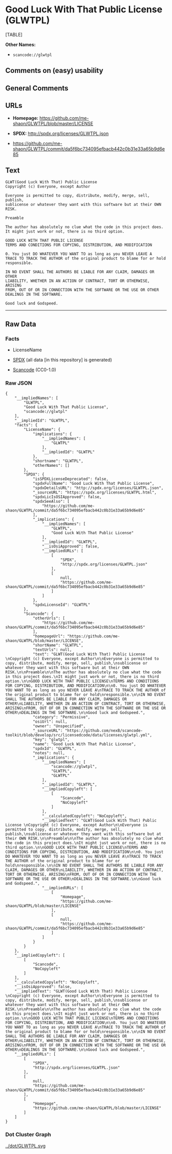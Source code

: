 Good Luck With That Public License (GLWTPL)
===========================================

[TABLE]

**Other Names:**

-   `scancode://glwtpl`

Comments on (easy) usability
----------------------------

General Comments
----------------

URLs
----

-   **Homepage:** https://github.com/me-shaon/GLWTPL/blob/master/LICENSE

-   **SPDX:** http://spdx.org/licenses/GLWTPL.json

-   https://github.com/me-shaon/GLWTPL/commit/da5f6bc734095efbacb442c0b31e33a65b9d6e85

Text
----

    GLWT(Good Luck With That) Public License 
    Copyright (c) Everyone, except Author

    Everyone is permitted to copy, distribute, modify, merge, sell, publish,
    sublicense or whatever they want with this software but at their OWN RISK.

    Preamble

    The author has absolutely no clue what the code in this project does.
    It might just work or not, there is no third option.

    GOOD LUCK WITH THAT PUBLIC LICENSE
    TERMS AND CONDITIONS FOR COPYING, DISTRIBUTION, AND MODIFICATION

    0. You just DO WHATEVER YOU WANT TO as long as you NEVER LEAVE A
    TRACE TO TRACK THE AUTHOR of the original product to blame for or hold
    responsible.

    IN NO EVENT SHALL THE AUTHORS BE LIABLE FOR ANY CLAIM, DAMAGES OR OTHER
    LIABILITY, WHETHER IN AN ACTION OF CONTRACT, TORT OR OTHERWISE, ARISING
    FROM, OUT OF OR IN CONNECTION WITH THE SOFTWARE OR THE USE OR OTHER
    DEALINGS IN THE SOFTWARE.

    Good luck and Godspeed.

------------------------------------------------------------------------

Raw Data
--------

### Facts

-   LicenseName

-   [SPDX](https://spdx.org/licenses/GLWTPL.html "SPDX") (all data \[in
    this repository\] is generated)

-   [Scancode](https://github.com/nexB/scancode-toolkit/blob/develop/src/licensedcode/data/licenses/glwtpl.yml "Scancode")
    (CC0-1.0)

### Raw JSON

    {
        "__impliedNames": [
            "GLWTPL",
            "Good Luck With That Public License",
            "scancode://glwtpl"
        ],
        "__impliedId": "GLWTPL",
        "facts": {
            "LicenseName": {
                "implications": {
                    "__impliedNames": [
                        "GLWTPL"
                    ],
                    "__impliedId": "GLWTPL"
                },
                "shortname": "GLWTPL",
                "otherNames": []
            },
            "SPDX": {
                "isSPDXLicenseDeprecated": false,
                "spdxFullName": "Good Luck With That Public License",
                "spdxDetailsURL": "http://spdx.org/licenses/GLWTPL.json",
                "_sourceURL": "https://spdx.org/licenses/GLWTPL.html",
                "spdxLicIsOSIApproved": false,
                "spdxSeeAlso": [
                    "https://github.com/me-shaon/GLWTPL/commit/da5f6bc734095efbacb442c0b31e33a65b9d6e85"
                ],
                "_implications": {
                    "__impliedNames": [
                        "GLWTPL",
                        "Good Luck With That Public License"
                    ],
                    "__impliedId": "GLWTPL",
                    "__isOsiApproved": false,
                    "__impliedURLs": [
                        [
                            "SPDX",
                            "http://spdx.org/licenses/GLWTPL.json"
                        ],
                        [
                            null,
                            "https://github.com/me-shaon/GLWTPL/commit/da5f6bc734095efbacb442c0b31e33a65b9d6e85"
                        ]
                    ]
                },
                "spdxLicenseId": "GLWTPL"
            },
            "Scancode": {
                "otherUrls": [
                    "https://github.com/me-shaon/GLWTPL/commit/da5f6bc734095efbacb442c0b31e33a65b9d6e85"
                ],
                "homepageUrl": "https://github.com/me-shaon/GLWTPL/blob/master/LICENSE",
                "shortName": "GLWTPL",
                "textUrls": null,
                "text": "GLWT(Good Luck With That) Public License \nCopyright (c) Everyone, except Author\n\nEveryone is permitted to copy, distribute, modify, merge, sell, publish,\nsublicense or whatever they want with this software but at their OWN RISK.\n\nPreamble\n\nThe author has absolutely no clue what the code in this project does.\nIt might just work or not, there is no third option.\n\nGOOD LUCK WITH THAT PUBLIC LICENSE\nTERMS AND CONDITIONS FOR COPYING, DISTRIBUTION, AND MODIFICATION\n\n0. You just DO WHATEVER YOU WANT TO as long as you NEVER LEAVE A\nTRACE TO TRACK THE AUTHOR of the original product to blame for or hold\nresponsible.\n\nIN NO EVENT SHALL THE AUTHORS BE LIABLE FOR ANY CLAIM, DAMAGES OR OTHER\nLIABILITY, WHETHER IN AN ACTION OF CONTRACT, TORT OR OTHERWISE, ARISING\nFROM, OUT OF OR IN CONNECTION WITH THE SOFTWARE OR THE USE OR OTHER\nDEALINGS IN THE SOFTWARE.\n\nGood luck and Godspeed.",
                "category": "Permissive",
                "osiUrl": null,
                "owner": "Unspecified",
                "_sourceURL": "https://github.com/nexB/scancode-toolkit/blob/develop/src/licensedcode/data/licenses/glwtpl.yml",
                "key": "glwtpl",
                "name": "Good Luck With That Public License",
                "spdxId": "GLWTPL",
                "notes": null,
                "_implications": {
                    "__impliedNames": [
                        "scancode://glwtpl",
                        "GLWTPL",
                        "GLWTPL"
                    ],
                    "__impliedId": "GLWTPL",
                    "__impliedCopyleft": [
                        [
                            "Scancode",
                            "NoCopyleft"
                        ]
                    ],
                    "__calculatedCopyleft": "NoCopyleft",
                    "__impliedText": "GLWT(Good Luck With That) Public License \nCopyright (c) Everyone, except Author\n\nEveryone is permitted to copy, distribute, modify, merge, sell, publish,\nsublicense or whatever they want with this software but at their OWN RISK.\n\nPreamble\n\nThe author has absolutely no clue what the code in this project does.\nIt might just work or not, there is no third option.\n\nGOOD LUCK WITH THAT PUBLIC LICENSE\nTERMS AND CONDITIONS FOR COPYING, DISTRIBUTION, AND MODIFICATION\n\n0. You just DO WHATEVER YOU WANT TO as long as you NEVER LEAVE A\nTRACE TO TRACK THE AUTHOR of the original product to blame for or hold\nresponsible.\n\nIN NO EVENT SHALL THE AUTHORS BE LIABLE FOR ANY CLAIM, DAMAGES OR OTHER\nLIABILITY, WHETHER IN AN ACTION OF CONTRACT, TORT OR OTHERWISE, ARISING\nFROM, OUT OF OR IN CONNECTION WITH THE SOFTWARE OR THE USE OR OTHER\nDEALINGS IN THE SOFTWARE.\n\nGood luck and Godspeed.",
                    "__impliedURLs": [
                        [
                            "Homepage",
                            "https://github.com/me-shaon/GLWTPL/blob/master/LICENSE"
                        ],
                        [
                            null,
                            "https://github.com/me-shaon/GLWTPL/commit/da5f6bc734095efbacb442c0b31e33a65b9d6e85"
                        ]
                    ]
                }
            }
        },
        "__impliedCopyleft": [
            [
                "Scancode",
                "NoCopyleft"
            ]
        ],
        "__calculatedCopyleft": "NoCopyleft",
        "__isOsiApproved": false,
        "__impliedText": "GLWT(Good Luck With That) Public License \nCopyright (c) Everyone, except Author\n\nEveryone is permitted to copy, distribute, modify, merge, sell, publish,\nsublicense or whatever they want with this software but at their OWN RISK.\n\nPreamble\n\nThe author has absolutely no clue what the code in this project does.\nIt might just work or not, there is no third option.\n\nGOOD LUCK WITH THAT PUBLIC LICENSE\nTERMS AND CONDITIONS FOR COPYING, DISTRIBUTION, AND MODIFICATION\n\n0. You just DO WHATEVER YOU WANT TO as long as you NEVER LEAVE A\nTRACE TO TRACK THE AUTHOR of the original product to blame for or hold\nresponsible.\n\nIN NO EVENT SHALL THE AUTHORS BE LIABLE FOR ANY CLAIM, DAMAGES OR OTHER\nLIABILITY, WHETHER IN AN ACTION OF CONTRACT, TORT OR OTHERWISE, ARISING\nFROM, OUT OF OR IN CONNECTION WITH THE SOFTWARE OR THE USE OR OTHER\nDEALINGS IN THE SOFTWARE.\n\nGood luck and Godspeed.",
        "__impliedURLs": [
            [
                "SPDX",
                "http://spdx.org/licenses/GLWTPL.json"
            ],
            [
                null,
                "https://github.com/me-shaon/GLWTPL/commit/da5f6bc734095efbacb442c0b31e33a65b9d6e85"
            ],
            [
                "Homepage",
                "https://github.com/me-shaon/GLWTPL/blob/master/LICENSE"
            ]
        ]
    }

### Dot Cluster Graph

[../dot/GLWTPL.svg](../dot/GLWTPL.svg "../dot/GLWTPL.svg")